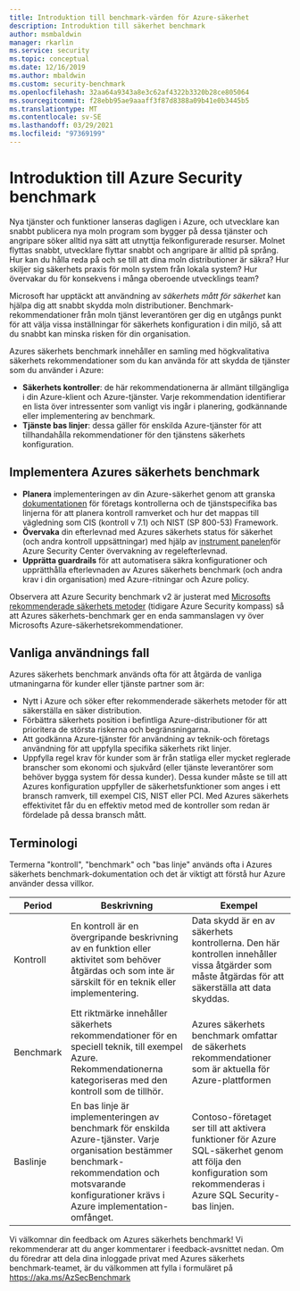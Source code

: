 ```yaml
---
title: Introduktion till benchmark-värden för Azure-säkerhet
description: Introduktion till säkerhet benchmark
author: msmbaldwin
manager: rkarlin
ms.service: security
ms.topic: conceptual
ms.date: 12/16/2019
ms.author: mbaldwin
ms.custom: security-benchmark
ms.openlocfilehash: 32aa64a9343a8e3c62af4322b3320b28ce805064
ms.sourcegitcommit: f28ebb95ae9aaaff3f87d8388a09b41e0b3445b5
ms.translationtype: MT
ms.contentlocale: sv-SE
ms.lasthandoff: 03/29/2021
ms.locfileid: "97369199"
---
```

# <a name="azure-security-benchmark-introduction"></a>Introduktion till Azure Security benchmark

Nya tjänster och funktioner lanseras dagligen i Azure, och utvecklare kan snabbt publicera nya moln program som bygger på dessa tjänster och angripare söker alltid nya sätt att utnyttja felkonfigurerade resurser. Molnet flyttas snabbt, utvecklare flyttar snabbt och angripare är alltid på språng. Hur kan du hålla reda på och se till att dina moln distributioner är säkra? Hur skiljer sig säkerhets praxis för moln system från lokala system? Hur övervakar du för konsekvens i många oberoende utvecklings team?

Microsoft har upptäckt att användning av *säkerhets mått för säkerhet* kan hjälpa dig att snabbt skydda moln distributioner. Benchmark-rekommendationer från moln tjänst leverantören ger dig en utgångs punkt för att välja vissa inställningar för säkerhets konfiguration i din miljö, så att du snabbt kan minska risken för din organisation.

Azures säkerhets benchmark innehåller en samling med högkvalitativa säkerhets rekommendationer som du kan använda för att skydda de tjänster som du använder i Azure:

- **Säkerhets kontroller**: de här rekommendationerna är allmänt tillgängliga i din Azure-klient och Azure-tjänster. Varje rekommendation identifierar en lista över intressenter som vanligt vis ingår i planering, godkännande eller implementering av benchmark. 
- **Tjänste bas linjer**: dessa gäller för enskilda Azure-tjänster för att tillhandahålla rekommendationer för den tjänstens säkerhets konfiguration.

## <a name="implement-the-azure-security-benchmark"></a>Implementera Azures säkerhets benchmark
- **Planera** implementeringen av din Azure-säkerhet genom att granska [dokumentationen](overview.md) för företags kontrollerna och de tjänstspecifika bas linjerna för att planera kontroll ramverket och hur det mappas till vägledning som CIS (kontroll v 7.1) och NIST (SP 800-53) Framework.
- **Övervaka** din efterlevnad med Azures säkerhets status för säkerhet (och andra kontroll uppsättningar) med hjälp av [instrument panelen](../../security-center/security-center-compliance-dashboard.md)för Azure Security Center övervakning av regelefterlevnad.
- **Upprätta guardrails** för att automatisera säkra konfigurationer och upprätthålla efterlevnaden av Azures säkerhets benchmark (och andra krav i din organisation) med Azure-ritningar och Azure policy.
 
Observera att Azure Security benchmark v2 är justerat med [Microsofts rekommenderade säkerhets metoder](/security/compass/microsoft-security-compass-introduction) (tidigare Azure Security kompass) så att Azures säkerhets-benchmark ger en enda sammanslagen vy över Microsofts Azure-säkerhetsrekommendationer.

## <a name="common-use-cases"></a>Vanliga användnings fall

Azures säkerhets benchmark används ofta för att åtgärda de vanliga utmaningarna för kunder eller tjänste partner som är:
- Nytt i Azure och söker efter rekommenderade säkerhets metoder för att säkerställa en säker distribution.
- Förbättra säkerhets position i befintliga Azure-distributioner för att prioritera de största riskerna och begränsningarna.
- Att godkänna Azure-tjänster för användning av teknik-och företags användning för att uppfylla specifika säkerhets rikt linjer.
- Uppfylla regel krav för kunder som är från statliga eller mycket reglerade branscher som ekonomi och sjukvård (eller tjänste leverantörer som behöver bygga system för dessa kunder). Dessa kunder måste se till att Azures konfiguration uppfyller de säkerhetsfunktioner som anges i ett bransch ramverk, till exempel CIS, NIST eller PCI. Med Azures säkerhets effektivitet får du en effektiv metod med de kontroller som redan är fördelade på dessa bransch mått.

## <a name="terminology"></a>Terminologi

Termerna "kontroll", "benchmark" och "bas linje" används ofta i Azures säkerhets benchmark-dokumentation och det är viktigt att förstå hur Azure använder dessa villkor.


| Period | Beskrivning | Exempel |
|--|--|--|
| Kontroll | En kontroll är en övergripande beskrivning av en funktion eller aktivitet som behöver åtgärdas och som inte är särskilt för en teknik eller implementering. | Data skydd är en av säkerhets kontrollerna. Den här kontrollen innehåller vissa åtgärder som måste åtgärdas för att säkerställa att data skyddas. |
| Benchmark | Ett riktmärke innehåller säkerhets rekommendationer för en speciell teknik, till exempel Azure. Rekommendationerna kategoriseras med den kontroll som de tillhör. | Azures säkerhets benchmark omfattar de säkerhets rekommendationer som är aktuella för Azure-plattformen |
| Baslinje | En bas linje är implementeringen av benchmark för enskilda Azure-tjänster. Varje organisation bestämmer benchmark-rekommendation och motsvarande konfigurationer krävs i Azure implementation-omfånget. | Contoso-företaget ser till att aktivera funktioner för Azure SQL-säkerhet genom att följa den konfiguration som rekommenderas i Azure SQL Security-bas linjen.

Vi välkomnar din feedback om Azures säkerhets benchmark! Vi rekommenderar att du anger kommentarer i feedback-avsnittet nedan. Om du föredrar att dela dina inloggade privat med Azures säkerhets benchmark-teamet, är du välkommen att fylla i formuläret på https://aka.ms/AzSecBenchmark
